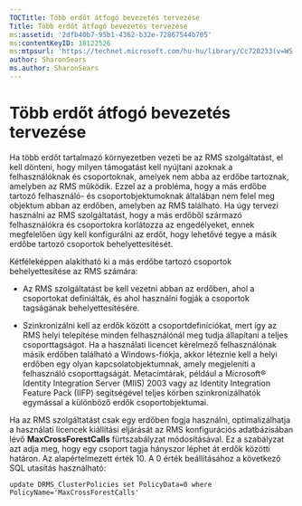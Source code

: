 ```yaml
---
TOCTitle: Több erdőt átfogó bevezetés tervezése
Title: Több erdőt átfogó bevezetés tervezése
ms:assetid: '2dfb40b7-95b1-4362-b32e-72867544b705'
ms:contentKeyID: 18122526
ms:mtpsurl: 'https://technet.microsoft.com/hu-hu/library/Cc720233(v=WS.10)'
author: SharonSears
ms.author: SharonSears
---
```


Több erdőt átfogó bevezetés tervezése
=====================================

Ha több erdőt tartalmazó környezetben vezeti be az RMS szolgáltatást, el kell dönteni, hogy milyen támogatást kell nyújtani azoknak a felhasználóknak és csoportoknak, amelyek nem abba az erdőbe tartoznak, amelyben az RMS működik. Ezzel az a probléma, hogy a más erdőbe tartozó felhasználó- és csoportobjektumoknak általában nem felel meg objektum abban az erdőben, amelyben az RMS található. Ha úgy tervezi használni az RMS szolgáltatást, hogy a más erdőből származó felhasználókra és csoportokra korlátozza az engedélyeket, ennek megfelelően úgy kell konfigurálni az erdőt, hogy lehetővé tegye a másik erdőbe tartozó csoportok behelyettesítését.

Kétféleképpen alakítható ki a más erdőbe tartozó csoportok behelyettesítése az RMS számára:

-   Az RMS szolgáltatást be kell vezetni abban az erdőben, ahol a csoportokat definiálták, és ahol használni fogják a csoportok tagságának behelyettesítésére.

-   Szinkronizálni kell az erdők között a csoportdefiníciókat, mert így az RMS helyi telepítése minden felhasználónál meg tudja állapítani a teljes csoporttagságot. Ha a használati licencet kérelmező felhasználónak másik erdőben található a Windows-fiókja, akkor léteznie kell a helyi erdőben egy olyan kapcsolatobjektumnak, amely megjeleníti a felhasználó csoporttagságát. Metacímtárak, például a Microsoft® Identity Integration Server (MIIS) 2003 vagy az Identity Integration Feature Pack (IIFP) segítségével teljes körben szinkronizálhatók egymással a különböző erdők csoportobjektumai.

Ha az RMS szolgáltatást csak egy erdőben fogja használni, optimalizálhatja a használati licencek kiállítási eljárását az RMS konfigurációs adatbázisában lévő **MaxCrossForestCalls** fürtszabályzat módosításával. Ez a szabályzat azt adja meg, hogy egy csoport tagja hányszor léphet át erdők közötti határon. Az alapértelmezett érték 10. A 0 érték beállításához a következő SQL utasítás használható:

`update DRMS_ClusterPolicies set PolicyData=0 where PolicyName='MaxCrossForestCalls'`